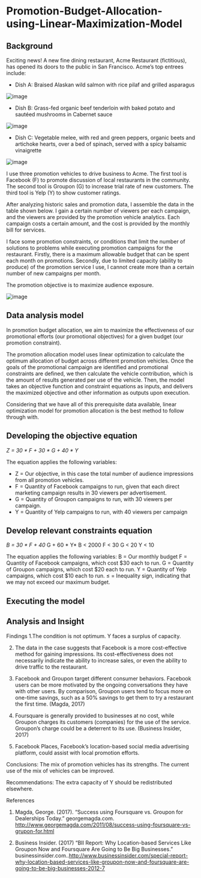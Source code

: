 # Promotion-Budget-Allocation-using-Linear-Maximization-Model

## Background 

Exciting news! A new fine dining restaurant, Acme Restaurant (fictitious), has opened its doors to the public in San Francisco. Acme’s top entrees include:
- Dish A: Braised Alaskan wild salmon with rice pilaf and grilled asparagus

![image](https://user-images.githubusercontent.com/113878059/228697376-35566f12-27c6-4c1d-b41a-55bf9289f246.png)


- Dish B: Grass-fed organic beef tenderloin with baked potato and sautéed mushrooms in Cabernet sauce

![image](https://user-images.githubusercontent.com/113878059/228697486-6f0e53fd-65c5-4b3e-be6c-6277809256f5.png)


- Dish C: Vegetable melee, with red and green peppers, organic beets and artichoke hearts, over a bed of spinach, served with a spicy balsamic vinaigrette

![image](https://user-images.githubusercontent.com/113878059/228697549-28c94f8d-00d8-4287-9b51-6b56e684197f.png)

I use three promotion vehicles to drive business to Acme. The first tool is Facebook (F) to promote discussion of local restaurants in the community. The second tool is Groupon (G) to increase trial rate of new customers. The third tool is Yelp (Y) to show customer ratings.

After analyzing historic sales and promotion data, I assemble the data in the table shown below. I gain a certain number of viewers per each campaign, and the viewers are provided by the promotion vehicle analytics. Each campaign costs a certain amount, and the cost is provided by the monthly bill for services. 

I face some promotion constraints, or conditions that limit the number of solutions to problems while executing promotion campaigns for the restaurant. Firstly, there is a maximum allowable budget that can be spent each month on promotions. Secondly, due to limited capacity (ability to produce) of the promotion service I use, I cannot create more than a certain number of new campaigns per month.

The promotion objective is to maximize audience exposure.

![image](https://user-images.githubusercontent.com/113878059/228691973-9b0a4042-3c4d-46e5-84fc-7c491030c8d8.png)

## Data analysis model

In promotion budget allocation, we aim to maximize the effectiveness of our promotional efforts (our promotional objectives) for a given budget (our promotion constraint). 

The promotion allocation model uses linear optimization to calculate the optimum allocation of budget across different promotion vehicles. Once the goals of the promotional campaign are identified and promotional constraints are defined, we then calculate the vehicle contribution, which is the amount of results generated per use of the vehicle. Then, the model takes an objective function and constraint equations as inputs, and delivers the maximized objective and other information as outputs upon execution.

Considering that we have all of this prerequisite data available, linear optimization model for promotion allocation is the best method to follow through with.

## Developing the objective equation

*Z = 30 * F + 30 * G + 40 * Y*

The equation applies the following variables:
- Z = Our objective, in this case the total number of audience impressions from all promotion vehicles.
- F = Quantity of Facebook campaigns to run, given that each direct marketing campaign results in 30 viewers per advertisement. 
- G = Quantity of Groupon campaigns to run, with 30 viewers per campaign.  
- Y = Quantity of Yelp campaigns to run, with 40 viewers per campaign

## Develop relevant constraints equation

*B = 30 * F + 40* G + 60 * Y*
B < 2000
F < 30
G < 20
Y < 10

The equation applies the following variables:
B = Our monthly budget
F = Quantity of Facebook campaigns, which cost $30 each to run.
G = Quantity of Groupon campaigns, which cost $20 each to run.
Y = Quantity of Yelp campaigns, which cost $10 each to run.
≤ = Inequality sign, indicating that we may not exceed our maximum budget.

## Executing the model

## Analysis and Insight

Findings
1.The condition is not optimum. Y faces a surplus of capacity. 

2. The data in the case suggests that Facebook is a more cost-effective method for gaining impressions. Its cost-effectiveness does not necessarily indicate the ability to increase sales, or even the ability to drive traffic to the restaurant. 

3. Facebook and Groupon target different consumer behaviors. Facebook users can be more motivated by the ongoing conversations they have with other users. By comparison, Groupon users tend to focus more on one-time savings, such as a 50% savings to get them to try a restaurant the first time. (Magda, 2017)

3. Foursquare is generally provided to businesses at no cost, while Groupon charges its customers (companies) for the use of the service. Groupon’s charge could be a deterrent to its use. (Business Insider, 2017)

4. Facebook Places, Facebook’s location-based social media advertising platform, could assist with local promotion efforts.


Conclusions: 
The mix of promotion vehicles has its strengths. 
The current use of the mix of vehicles can be improved.

Recommendations:
The extra capacity of Y should be redistributed elsewhere.

References

1. Magda, George. (2017). “Success using Foursquare vs. Groupon for Dealerships Today.” georgemagda.com. http://www.georgemagda.com/2011/08/success-using-foursquare-vs-grupon-for.html

2. Business Insider. (2017) “BII Report: Why Location-based Services Like Groupon Now and Foursquare Are Going to Be Big Businesses.” businessinsider.com..http://www.businessinsider.com/special-report-why-location-based-services-like-groupon-now-and-foursquare-are-going-to-be-big-businesses-2012-7
